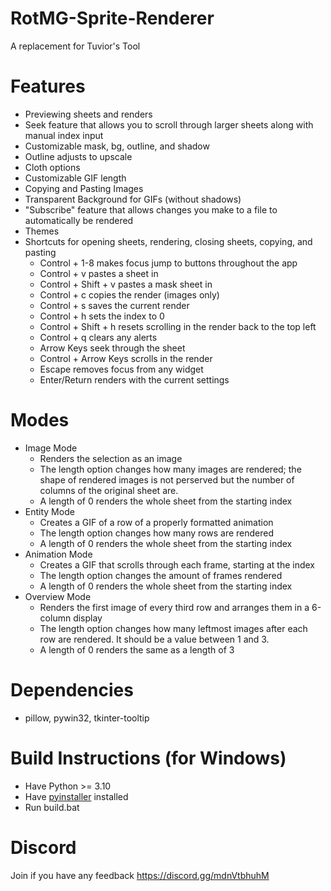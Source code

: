 # RotMG-Sprite-Renderer
A replacement for Tuvior's Tool

# Features
- Previewing sheets and renders
- Seek feature that allows you to scroll through larger sheets along with manual index input
- Customizable mask, bg, outline, and shadow
- Outline adjusts to upscale
- Cloth options
- Customizable GIF length
- Copying and Pasting Images
- Transparent Background for GIFs (without shadows)
- "Subscribe" feature that allows changes you make to a file to automatically be rendered
- Themes
- Shortcuts for opening sheets, rendering, closing sheets, copying, and pasting
   - Control + 1-8 makes focus jump to buttons throughout the app
   - Control + v pastes a sheet in
   - Control + Shift + v pastes a mask sheet in
   - Control + c copies the render (images only)
   - Control + s saves the current render
   - Control + h sets the index to 0
   - Control + Shift + h resets scrolling in the render back to the top left
   - Control + q clears any alerts
   - Arrow Keys seek through the sheet
   - Control + Arrow Keys scrolls in the render
   - Escape removes focus from any widget
   - Enter/Return renders with the current settings

# Modes
- Image Mode
  - Renders the selection as an image
  - The length option changes how many images are rendered; the shape of rendered images is not perserved but the number of columns of the original sheet are.
  - A length of 0 renders the whole sheet from the starting index
- Entity Mode
  - Creates a GIF of a row of a properly formatted animation
  - The length option changes how many rows are rendered
  - A length of 0 renders the whole sheet from the starting index
- Animation Mode
  - Creates a GIF that scrolls through each frame, starting at the index
  - The length option changes the amount of frames rendered
  - A length of 0 renders the whole sheet from the starting index
- Overview Mode
  - Renders the first image of every third row and arranges them in a 6-column display
  - The length option changes how many leftmost images after each row are rendered. It should be a value between 1 and 3.
  - A length of 0 renders the same as a length of 3

# Dependencies
- pillow, pywin32, tkinter-tooltip

# Build Instructions (for Windows)
- Have Python >= 3.10
- Have [pyinstaller](https://pyinstaller.org/en/stable/installation.html) installed
- Run build.bat

# Discord
Join if you have any feedback
https://discord.gg/mdnVtbhuhM
